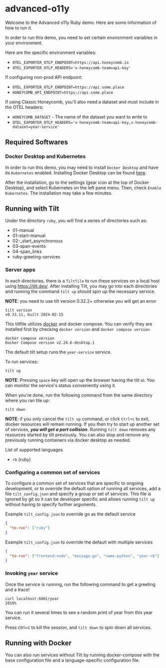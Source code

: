 # advanced-o11y

Welcome to the Advanced o11y Ruby demo. Here are some information of how to run it.

In order to run this demo, you need to set certain environment variables in your environment.

Here are the specific environment variables:

- `OTEL_EXPORTER_OTLP_ENDPOINT=https://api.honeycomb.io`
- `OTEL_EXPORTER_OTLP_HEADERS='x-honeycomb-team=api-key'`

If configuring non-prod API endpoint:

- `OTEL_EXPORTER_OTLP_ENDPOINT=https://api.some.place`
- `HONEYCOMB_API_ENDPOINT=https://api.some.place`

If using Classic Honeycomb, you'll also need a dataset and must include in the OTEL headers:

- `HONEYCOMB_DATASET` - The name of the dataset you want to write to
- `OTEL_EXPORTER_OTLP_HEADERS='x-honeycomb-team=api-key,x-honeycomb-dataset=year-service'`

## Required Softwares

### Docker Desktop and Kubernetes
In order to run this demo, you may need to install `Docker Desktop` and have its `Kubernetes` enabled. Installing Docker Desktop can be found [here](https://www.docker.com/products/docker-desktop/).

After the installation, go to the settings (gear icon at the top of Docker Desktop), and select Kubernetes on the left pane menu. Then, check `Enable Kubernetes`. The installation may take a few minutes.

## Running with Tilt

Under the directory `ruby`, you will find a series of directories such as:
- 01-manual
- 01-start-manual
- 02-_start_asynchronous
- 03-span-events
- 04-span_links
- ruby-greeting-services

### Server apps
In each directories, there is a `Tiltfile` to run these services on a local host using <https://tilt.dev/>.
After installing Tilt, you may go into each directories and running the command `tilt up` should spin up the necessary service.

**NOTE**: you need to use tilt version 0.32.2+ otherwise you will get an error

```
tilt version
v0.33.11, built 2024-02-15
```

This tiltfile utilizes [docker](https://docs.docker.com/desktop/install/mac-install/) and docker compose. You can verify they are installed first by checking `docker version` and `docker compose version`

```
docker compose version
Docker Compose version v2.24.6-desktop.1
```

The default tilt setup runs the `year-service` service.

To run services:

```shell
tilt up 
```

**NOTE**: Pressing `space` key will open up the browser having the tilt ui. You can monitor the service's status conveniently using it.

When you're done, run the following command from the same directory where you ran tile up:

```shell
tilt down
```
**NOTE**: if you only cancel the `tilt up` command, or click `Ctrl+c` to exit, docker resources will remain running. If you then try to start up another set of services, **_you will get a port collision_**. Running `tilt down` removes any resources started by tilt previously. You can also stop and remove any previously running containers via docker desktop as needed.

List of supported languages

- `rb` (ruby)

### Configuring a common set of services

To configure a common set of services that are specific to ongoing development, or to override the default option of running all services, add a file `tilt_config.json` and specify a group or set of services.
This file is ignored by git so it can be developer specific and allows running `tilt up` without having to specify further arguments.

Example `tilt_config.json` to override go as the default service

```json
{
  "to-run": ["ruby"]
}
```

Example `tilt_config.json` to override the default with multiple services

```json
{
  "to-run": ["frontend-node", "message-go", "name-python", "year-rb"]
}
```

### Invoking `year` service

Once the service is running, run the following command to get a greeting and a trace!

```
curl localhost:6001/year
2018%
```

You can run it several times to see a random print of year from this year service.

Press ctrl+c to kill the session, and `tilt down` to spin down all services.

## Running with Docker

You can also run services without Tilt by running docker-compose with the base configuration file and a language-specific configuration file.


```shell